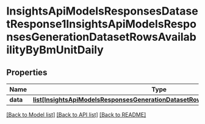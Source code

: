 # InsightsApiModelsResponsesDatasetResponse1InsightsApiModelsResponsesGenerationDatasetRowsAvailabilityByBmUnitDaily

## Properties
Name | Type | Description | Notes
------------ | ------------- | ------------- | -------------
**data** | [**list[InsightsApiModelsResponsesGenerationDatasetRowsAvailabilityByBmUnitDaily]**](InsightsApiModelsResponsesGenerationDatasetRowsAvailabilityByBmUnitDaily.md) |  | [optional] 

[[Back to Model list]](../README.md#documentation-for-models) [[Back to API list]](../README.md#documentation-for-api-endpoints) [[Back to README]](../README.md)

